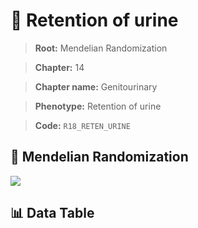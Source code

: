 # 🧪 Retention of urine

> **Root:** Mendelian Randomization

> **Chapter:** 14  

> **Chapter name:** Genitourinary

> **Phenotype:** Retention of urine  

> **Code:** `R18_RETEN_URINE`

## 🧬 Mendelian Randomization  

<img src="/MR/Figures/Forward/R18_RETEN_URINE.png"/>

## 📊 Data Table

<CsvTableMRF src="/MR/Data/Forward/R18_RETEN_URINE.csv"/>
